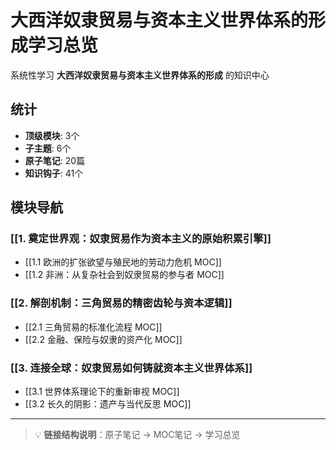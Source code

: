 # 大西洋奴隶贸易与资本主义世界体系的形成学习总览

系统性学习 **大西洋奴隶贸易与资本主义世界体系的形成** 的知识中心

## 统计

- **顶级模块**: 3个
- **子主题**: 6个
- **原子笔记**: 20篇
- **知识钩子**: 41个

## 模块导航

### [[1. 奠定世界观：奴隶贸易作为资本主义的原始积累引擎]]

- [[1.1 欧洲的扩张欲望与殖民地的劳动力危机 MOC]]
- [[1.2 非洲：从复杂社会到奴隶贸易的参与者 MOC]]

### [[2. 解剖机制：三角贸易的精密齿轮与资本逻辑]]

- [[2.1 三角贸易的标准化流程 MOC]]
- [[2.2 金融、保险与奴隶的资产化 MOC]]

### [[3. 连接全球：奴隶贸易如何铸就资本主义世界体系]]

- [[3.1 世界体系理论下的重新审视 MOC]]
- [[3.2 长久的阴影：遗产与当代反思 MOC]]

---

> 💡 **链接结构说明**：原子笔记 → MOC笔记 → 学习总览
